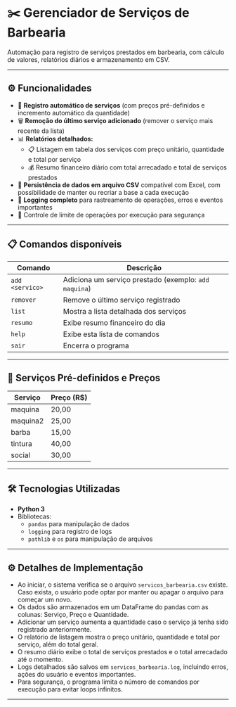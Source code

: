 # ✂️ Gerenciador de Serviços de Barbearia

Automação para registro de serviços prestados em barbearia, com cálculo de valores, relatórios diários e armazenamento em CSV.

---

## ⚙️ Funcionalidades

- 📝 **Registro automático de serviços** (com preços pré-definidos e incremento automático da quantidade)
- 🗑️ **Remoção do último serviço adicionado** (remover o serviço mais recente da lista)
- 📊 **Relatórios detalhados:**
  - 📋 Listagem em tabela dos serviços com preço unitário, quantidade e total por serviço
  - 💰 Resumo financeiro diário com total arrecadado e total de serviços prestados
- 📁 **Persistência de dados em arquivo CSV** compatível com Excel, com possibilidade de manter ou recriar a base a cada execução
- 📌 **Logging completo** para rastreamento de operações, erros e eventos importantes
- 🔐 Controle de limite de operações por execução para segurança

---

## 📋 Comandos disponíveis

| Comando   | Descrição                              |
| --------- | ------------------------------------ |
| `add <servico>`  | Adiciona um serviço prestado (exemplo: `add maquina`) |
| `remover` | Remove o último serviço registrado    |
| `list`    | Mostra a lista detalhada dos serviços |
| `resumo`  | Exibe resumo financeiro do dia        |
| `help`    | Exibe esta lista de comandos           |
| `sair`    | Encerra o programa                    |

---

## 💈 Serviços Pré-definidos e Preços

| Serviço  | Preço (R$) |
| -------- | ---------- |
| maquina  | 20,00      |
| maquina2 | 25,00      |
| barba    | 15,00      |
| tintura  | 40,00      |
| social   | 30,00      |

---

## 🛠️ Tecnologias Utilizadas

- **Python 3**
- Bibliotecas:
  - `pandas` para manipulação de dados
  - `logging` para registro de logs
  - `pathlib` e `os` para manipulação de arquivos

---

## ⚙️ Detalhes de Implementação

- Ao iniciar, o sistema verifica se o arquivo `servicos_barbearia.csv` existe. Caso exista, o usuário pode optar por manter ou apagar o arquivo para começar um novo.
- Os dados são armazenados em um DataFrame do pandas com as colunas: Serviço, Preço e Quantidade.
- Adicionar um serviço aumenta a quantidade caso o serviço já tenha sido registrado anteriormente.
- O relatório de listagem mostra o preço unitário, quantidade e total por serviço, além do total geral.
- O resumo diário exibe o total de serviços prestados e o total arrecadado até o momento.
- Logs detalhados são salvos em `servicos_barbearia.log`, incluindo erros, ações do usuário e eventos importantes.
- Para segurança, o programa limita o número de comandos por execução para evitar loops infinitos.

---
